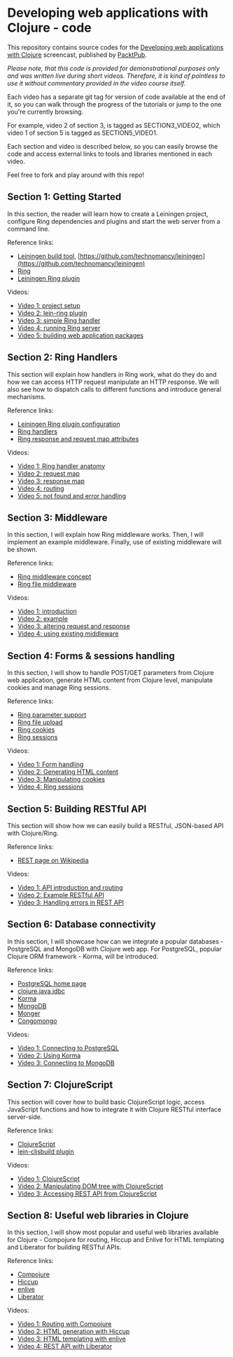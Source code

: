 # Developing web applications with Clojure - code

This repository contains source codes for the [Developing web applications with Clojure](http://www.packtpub.com/) screencast, published
by [PacktPub](https://www.packtpub.com).

*Please note, that this code is provided for demonstrational purposes only and was written live during short videos. Therefore, it is kind of pointless to use it without commentary provided in the video course itself.*

Each video has a separate git tag for version of code available at the end of it,
so you can walk through the progress of the tutorials or jump to the one you're currently browsing.

For example, video 2 of section 3, is tagged as SECTION3_VIDEO2, which video 1 of section 5 is tagged as SECTION5_VIDEO1.

Each section and video is described below, so you can easily browse the code and access external links to tools and libraries mentioned in each video.

Feel free to fork and play around with this repo!

## Section 1: Getting Started
In this section, the reader will learn how to create a Leiningen project, configure Ring dependencies and plugins and start the web server from a command line.

Reference links:

* [Leiningen build tool](http://www.leiningen.org), [https://github.com/technomancy/leiningen](https://github.com/technomancy/leiningen)
* [Ring](https://github.com/ring-clojure/ring)
* [Leiningen Ring plugin](https://github.com/weavejester/lein-ring)

Videos:

* [Video 1: project setup](../../tree/SECTION1_VIDEO1)
* [Video 2: lein-ring plugin](../../tree/SECTION1_VIDEO2)
* [Video 3: simple Ring handler](../../tree/SECTION1_VIDEO3)
* [Video 4: running Ring server](../../tree/SECTION1_VIDEO4)
* [Video 5: building web application packages](../../tree/SECTION1_VIDEO5)

## Section 2: Ring Handlers
This section will explain how handlers in Ring work, what do they do and how we can access HTTP
request manipulate an HTTP response. We will also see how to dispatch calls to different functions
and introduce general mechanisms.

Reference links:

* [Leiningen Ring plugin configuration](https://github.com/weavejester/lein-ring)
* [Ring handlers](https://github.com/ring-clojure/ring/wiki/Concepts#handlers)
* [Ring response and request map attributes](https://github.com/ring-clojure/ring/wiki/Concepts#requests)

Videos:

* [Video 1: Ring handler anatomy](../../tree/SECTION2_VIDEO1)
* [Video 2: request map](../../tree/SECTION2_VIDEO2)
* [Video 3: response map](../../tree/SECTION2_VIDEO3)
* [Video 4: routing](../../tree/SECTION2_VIDEO4)
* [Video 5: not found and error handling](../../tree/SECTION2_VIDEO5)

## Section 3: Middleware
In this section, I will explain how Ring middleware works. Then, I will implement an example middleware.
Finally, use of existing middleware will be shown.

Reference links:

* [Ring middleware concept](https://github.com/ring-clojure/ring/wiki/Concepts#middleware)
* [Ring file middleware](https://github.com/ring-clojure/ring/wiki/Static-Resources)

Videos:

* [Video 1: introduction](../../tree/SECTION3_VIDEO1)
* [Video 2: example](../../tree/SECTION3_VIDEO2)
* [Video 3: altering request and response](../../tree/SECTION3_VIDEO3)
* [Video 4: using existing middleware](../../tree/SECTION3_VIDEO4)

## Section 4: Forms & sessions handling
In this section, I will show to handle POST/GET parameters from Clojure web application, generate
HTML content from Clojure level, manipulate cookies and manage Ring sessions.

Reference links:

* [Ring parameter support](https://github.com/ring-clojure/ring/wiki/Parameters)
* [Ring file upload](https://github.com/ring-clojure/ring/wiki/File-Uploads)
* [Ring cookies](https://github.com/ring-clojure/ring/wiki/Cookies)
* [Ring sessions](https://github.com/ring-clojure/ring/wiki/Sessions)

Videos:

* [Video 1: Form handling](../../tree/SECTION4_VIDEO1)
* [Video 2: Generating HTML content](../../tree/SECTION4_VIDEO2)
* [Video 3: Manipulating cookies](../../tree/SECTION4_VIDEO3)
* [Video 4: Ring sessions](../../tree/SECTION4_VIDEO4)

## Section 5: Building RESTful API
This section will show how we can easily build a RESTful, JSON-based API with Clojure/Ring.

Reference links:

* [REST page on Wikipedia](http://en.wikipedia.org/wiki/Representational_state_transfer)

Videos:
 
* [Video 1: API introduction and routing](../../tree/SECTION5_VIDEO1)
* [Video 2: Example RESTful API](../../tree/SECTION5_VIDEO2)
* [Video 3: Handling errors in REST API](../../tree/SECTION5_VIDEO3)

## Section 6: Database connectivity
In this section, I will showcase how can we integrate a popular databases - PostgreSQL and
MongoDB with Clojure web app. For PostgreSQL, popular Clojure ORM framework - Korma, will be
introduced.

Reference links:

* [PostgreSQL home page](http://www.postgresql.org)
* [clojure.java.jdbc](https://github.com/clojure/java.jdbc)
* [Korma](http://sqlkorma.com/)
* [MongoDB](http://www.mongodb.org/)
* [Monger](http://clojuremongodb.info/)
* [Congomongo](https://github.com/aboekhoff/congomongo)

Videos:

* [Video 1: Connecting to PostgreSQL](../../tree/SECTION6_VIDEO1)
* [Video 2: Using Korma](../../tree/SECTION6_VIDEO2)
* [Video 3: Connecting to MongoDB](../../tree/SECTION6_VIDEO3)

## Section 7: ClojureScript
This section will cover how to build basic ClojureScript logic, access JavaScript functions and how to
integrate it with Clojure RESTful interface server-side.

Reference links:

* [ClojureScript](https://github.com/clojure/clojurescript)
* [lein-cljsbuild plugin](https://github.com/emezeske/lein-cljsbuild)

Videos:

* [Video 1: ClojureScript](../../tree/SECTION7_VIDEO1)
* [Video 2: Manipulating DOM tree with ClojureScript](../../tree/SECTION7_VIDEO2)
* [Video 3: Accessing REST API from ClojureScript](../../tree/SECTION7_VIDEO3)

## Section 8: Useful web libraries in Clojure
In this section, I will show most popular and useful web libraries available for Clojure - Compojure for
routing, Hiccup and Enlive for HTML templating and Liberator for building RESTful APIs.

Reference links:

* [Compojure](https://github.com/weavejester/compojure)
* [Hiccup](https://github.com/weavejester/hiccup)
* [enlive](https://github.com/cgrand/enlive)
* [Liberator](http://clojure-liberator.github.io/liberator/)

Videos:

* [Video 1: Routing with Compojure](../../tree/SECTION8_VIDEO1)
* [Video 2: HTML generation with Hiccup](../../tree/SECTION8_VIDEO2)
* [Video 3: HTML templating with enlive](../../tree/SECTION8_VIDEO3)
* [Video 4: REST API with Liberator](../../tree/SECTION8_VIDEO4)
